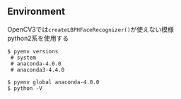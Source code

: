 ## Environment
OpenCV3では`createLBPHFaceRecognizer()`が使えない模様  
python2系を使用する
```
$ pyenv versions
 # system
 # anaconda-4.0.0
 # anaconda3-4.4.0

$ pyenv global anaconda-4.0.0
$ python -V
```